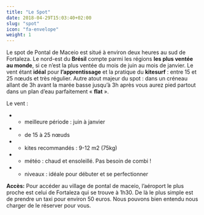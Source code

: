 ```yaml
---
title: "Le Spot"
date: 2018-04-29T15:03:40+02:00
slug: "spot"
icon: "fa-envelope"
weight: 1
---
```


Le spot de Pontal de Maceio est situé à environ deux heures au sud de Fortaleza. 
Le nord-est du **Brésil** compte parmi les régions **les plus ventée au monde**, si ce n’est la plus ventée du mois de juin au mois de janvier. 
Le vent étant **idéal** pour **l’apprentissage** et la pratique du **kitesurf** : entre 15 et 25 nœuds et très régulier. 
Autre atout majeur du spot : dans un créneau allant de 3h avant la marée basse jusqu’à 3h après vous aurez pied partout dans un plan d’eau parfaitement « **flat** ». 

Le vent : 

- - meilleure période : juin à janvier
- - de 15 à 25 nœuds
- - kites recommandés : 9-12 m2 (75kg)
- - météo : chaud et ensoleillé. Pas besoin de combi !
- - niveaux : idéale pour débuter et se perfectionner 


 **Accès:** Pour accéder au village de pontal de maceio, l’aéroport le plus proche est celui de Fortaleza qui se trouve à 1h30. De là le plus simple est de prendre un taxi pour environ 50 euros. Nous pouvons bien entendu nous charger de le réserver pour vous. 

